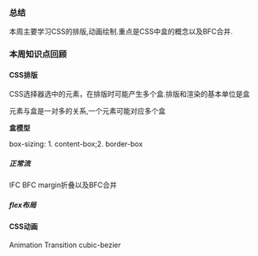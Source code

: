 ### 总结

本周主要学习CSS的排版,动画绘制.重点是CSS中盒的概念以及BFC合并.

### 本周知识点回顾

#### CSS排版

CSS选择器选中的元素，在排版时可能产生多个盒.排版和渲染的基本单位是盒

元素与盒是一对多的关系,一个元素可能对应多个盒

**盒模型**

box-sizing: 1. content-box;2. border-box

##### 正常流

IFC	BFC	margin折叠以及BFC合并

##### flex布局

#### CSS动画

Animation	Transition	cubic-bezier


